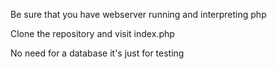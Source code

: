 Be sure that you have webserver running and interpreting php

Clone the repository and visit index.php

No need for a database it's just for testing
